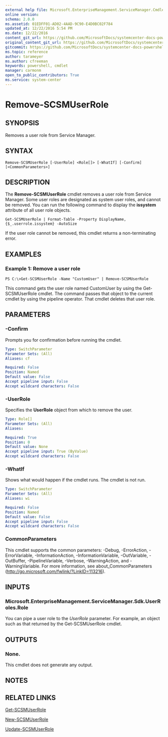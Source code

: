 ```yaml
---
external help file: Microsoft.EnterpriseManagement.ServiceManager.Cmdlets.dll-Help.xml
online version: 
schema: 2.0.0
ms.assetid: 01EDFF01-AD02-4AAD-9C90-E4D0BC02F784
updated_at: 12/22/2016 5:54 PM
ms.date: 12/22/2016
content_git_url: https://github.com/MicrosoftDocs/systemcenter-docs-powershell/blob/master/systemcenter-cmdlets/SystemCenter2016/ServiceManager/vlatest/Remove-SCSMUserRole.md
original_content_git_url: https://github.com/MicrosoftDocs/systemcenter-docs-powershell/blob/master/systemcenter-cmdlets/SystemCenter2016/ServiceManager/vlatest/Remove-SCSMUserRole.md
gitcommit: https://github.com/MicrosoftDocs/systemcenter-docs-powershell/blob/17c3a51bd892aad46c731d9f381f0704b4815004/systemcenter-cmdlets/SystemCenter2016/ServiceManager/vlatest/Remove-SCSMUserRole.md
ms.topic: reference
author: tarameyer
ms.author: cfreeman
keywords: powershell, cmdlet
manager: carmonm
open_to_public_contributors: True
ms.service: system-center
---
```


# Remove-SCSMUserRole

## SYNOPSIS
Removes a user role from Service Manager.

## SYNTAX

```
Remove-SCSMUserRole [-UserRole] <Role[]> [-WhatIf] [-Confirm] [<CommonParameters>]
```

## DESCRIPTION
The **Remove-SCSMUserRole** cmdlet removes a user role from Service Manager.
Some user roles are designated as system user roles, and cannot be removed.
You can run the following command to display the **issystem** attribute of all user role objects.

`Get-SCSMUserRole | Format-Table -Property DisplayName,{$_.userrole.issystem} -AutoSize`

If the user role cannot be removed, this cmdlet returns a non-terminating error.

## EXAMPLES

### Example 1: Remove a user role
```
PS C:\>Get-SCSMUserRole -Name "CustomUser" | Remove-SCSMUserRole
```

This command gets the user role named CustomUser by using the Get-SCSMUserRole cmdlet.
The command passes that object to the current cmdlet by using the pipeline operator.
That cmdlet deletes that user role.

## PARAMETERS

### -Confirm
Prompts you for confirmation before running the cmdlet.

```yaml
Type: SwitchParameter
Parameter Sets: (All)
Aliases: cf

Required: False
Position: Named
Default value: False
Accept pipeline input: False
Accept wildcard characters: False
```

### -UserRole
Specifies the **UserRole** object from which to remove the user.

```yaml
Type: Role[]
Parameter Sets: (All)
Aliases: 

Required: True
Position: 0
Default value: None
Accept pipeline input: True (ByValue)
Accept wildcard characters: False
```

### -WhatIf
Shows what would happen if the cmdlet runs.
The cmdlet is not run.

```yaml
Type: SwitchParameter
Parameter Sets: (All)
Aliases: wi

Required: False
Position: Named
Default value: False
Accept pipeline input: False
Accept wildcard characters: False
```

### CommonParameters
This cmdlet supports the common parameters: -Debug, -ErrorAction, -ErrorVariable, -InformationAction, -InformationVariable, -OutVariable, -OutBuffer, -PipelineVariable, -Verbose, -WarningAction, and -WarningVariable. For more information, see about_CommonParameters (http://go.microsoft.com/fwlink/?LinkID=113216).

## INPUTS

### Microsoft.EnterpriseManagement.ServiceManager.Sdk.UserRoles.Role
You can pipe a user role to the *UserRole* parameter.
For example, an object such as that returned by the Get-SCSMUserRole cmdlet.

## OUTPUTS

### None.
This cmdlet does not generate any output.

## NOTES

## RELATED LINKS

[Get-SCSMUserRole](xref:SystemCenter2016/ServiceManager/vlatest/Get-SCSMUserRole.md)

[New-SCSMUserRole](xref:SystemCenter2016/ServiceManager/vlatest/New-SCSMUserRole.md)

[Update-SCSMUserRole](xref:SystemCenter2016/ServiceManager/vlatest/Update-SCSMUserRole.md)

